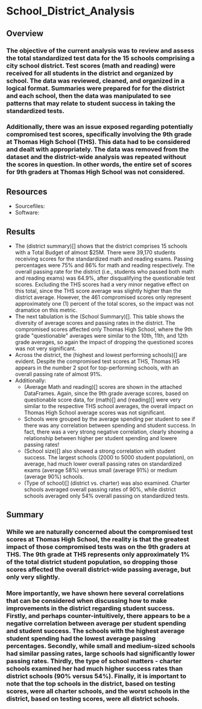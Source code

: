 # School_District_Analysis

## Overview

### The objective of the current analysis was to review and assess the total standardized test data for the 15 schools comprising a city school district.  Test scores (math and reading) were received for all students in the district and organized by school.  The data was reviewed, cleaned, and organized in a logical format.  Summaries were prepared for for the district and each school, then the data was manipulated to see patterns that may relate to student success in taking the standardized tests.

### Additionally, there was an issue exposed regarding potentially compromised test scores, specifically involving the 9th grade at Thomas High School (THS).  This data had to be considered and dealt with appropriately.  The data was removed from the dataset and the district-wide analysis was repeated without the scores in question.  In other words, the entire set of scores for 9th graders at Thomas High School was not considered.

## Resources
- Sourcefiles:
- Software:

## Results
- The (district summary)[] shows that the district comprises 15 schools with a Total Budget of almost $25M.  There were 39,170 students receiving scores for the standardized math and reading exams. Passing percentages were 75% and 86% for math and reading respectively. The overall passing rate for the district (i.e., students who passed both math and reading exams) was 64.9%, after disqualifying the questionable test scores.  Excluding the THS scores had a very minor negative effect on this total, since the THS score average was slightly higher than the district average.  However, the 461 compromised scores only represent approximately one (1) percent of the total scores, so the impact was not dramatice on this metric.
- The next tabulation is the (School Summary)[]. This table shows the diversity of average scores and passing rates in the district.  The compromised scores affected only Thomas High School, where the 9th grade "questionable" averages were similar to the 10th, 11th, and 12th grade averages, so again the impact of dropping the questioned scores was not very significant.
- Across the district, the (highest and lowest performing schools)[] are evident.  Despite the compromised test scores at THS, Thomas HS appears in the number 2 spot for top-performing schools, with an overall passing rate of almost 91%.
- Additionally:
   - (Average Math and reading)[] scores are shown in the attached DataFrames.  Again, since the 9th grade average scores, based on questionable score data, for (math)[] and (reading)[] were very similar to the respective THS school averages, the overall impact on Thomas High School average scores was not significant.
   - Schools were grouped by the average spending per student to see if there was any correlation between spending and student success.  In fact, there was a very strong negative correlation, clearly showing a relationship between higher per student spending and lowere passing rates!
   - (School size)[] also showed a strong correlation with student success.  The largest schools (2000 to 5000 student population), on average, had much lower overall passing rates on standardized exams (average 58%) versus small (average 91%) or medium (average 90%) schools.
   - (Type of school)[] (district vs. charter) was also examined. Charter schools averaged overall passing rates of 90%, while district schools averaged only 54% overall passing on standardized tests.
        
## Summary

### While we are naturally concerned about the compromised test scores at Thomas High School, the reality is that the greatest impact of those compromised tests was on the 9th graders at THS.  The 9th grade at THS represents only approximately 1% of the total district student population, so dropping those scores affected the overall district-wide passing average, but only very slightly.  
### More importantly, we have shown here several correlations that can be considered when discussing how to make improvements in the district regarding student success.  Firstly, and perhaps counter-intuitively, there appears to be a negative correlation between average per student spending and student success.  The schools with the highest average student spending had the lowest average passing percentages.  Secondly, while small and medium-sized schools had similar passing rates, large schools had significantly lower passing rates.  Thirdly, the type of school matters - charter schools examined her had much higher success rates than district schools (90% versus 54%).  Finally, it is important to note that the top schools in the district, based on testing scores, were all charter schools, and the worst schools in the district, based on testing scores, were all district schools.

